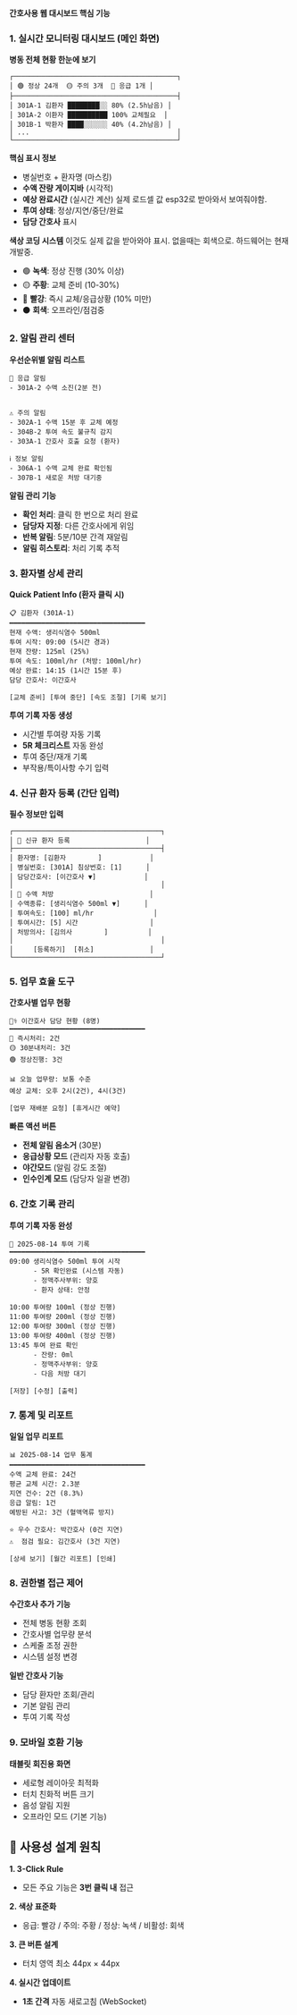 **간호사용 웹 대시보드 핵심 기능**

### **1. 실시간 모니터링 대시보드 (메인 화면)**

**병동 전체 현황 한눈에 보기**

```
┌─────────────────────────────────────────┐
│ 🟢 정상 24개  🟡 주의 3개  🔴 응급 1개 │
├─────────────────────────────────────────┤
│ 301A-1 김환자 ████████░░ 80% (2.5h남음) │
│ 301A-2 이환자 ██████████ 100% 교체필요  │
│ 301B-1 박환자 ████░░░░░░ 40% (4.2h남음) │
│ ...                                     │
└─────────────────────────────────────────┘
```

**핵심 표시 정보**

- 병실번호 + 환자명 (마스킹)
- **수액 잔량 게이지바** (시각적)
- **예상 완료시간** (실시간 계산) 실제 로드셀 값 esp32로 받아와서 보여줘야함.  
- **투여 상태**: 정상/지연/중단/완료
- **담당 간호사** 표시

**색상 코딩 시스템** 이것도 실제 값을 받아와야 표시. 없을때는 회색으로. 하드웨어는 현재 개발중. 

- 🟢 **녹색**: 정상 진행 (30% 이상)
- 🟡 **주황**: 교체 준비 (10-30%)
- 🔴 **빨강**: 즉시 교체/응급상황 (10% 미만)
- ⚫ **회색**: 오프라인/점검중

### **2. 알림 관리 센터**

**우선순위별 알림 리스트**

```
🚨 응급 알림
- 301A-2 수액 소진(2분 전)


⚠️ 주의 알림  
- 302A-1 수액 15분 후 교체 예정
- 304B-2 투여 속도 불규칙 감지
- 303A-1 간호사 호출 요청 (환자)

ℹ️ 정보 알림
- 306A-1 수액 교체 완료 확인됨
- 307B-1 새로운 처방 대기중
```

**알림 관리 기능**

- **확인 처리**: 클릭 한 번으로 처리 완료
- **담당자 지정**: 다른 간호사에게 위임
- **반복 알림**: 5분/10분 간격 재알림
- **알림 히스토리**: 처리 기록 추적

### **3. 환자별 상세 관리**

**Quick Patient Info (환자 클릭 시)**

```
📋 김환자 (301A-1)
━━━━━━━━━━━━━━━━━━━━━━━━━━━━━━━━━━
현재 수액: 생리식염수 500ml
투여 시작: 09:00 (5시간 경과)
현재 잔량: 125ml (25%)
투여 속도: 100ml/hr (처방: 100ml/hr)
예상 완료: 14:15 (1시간 15분 후)
담당 간호사: 이간호사

[교체 준비] [투여 중단] [속도 조절] [기록 보기]
```

**투여 기록 자동 생성**

- 시간별 투여량 자동 기록
- **5R 체크리스트** 자동 완성
- 투여 중단/재개 기록
- 부작용/특이사항 수기 입력

### **4. 신규 환자 등록 (간단 입력)**

**필수 정보만 입력**

```
┌─────────────────────────────────────┐
│ 👤 신규 환자 등록                   │
├─────────────────────────────────────┤
│ 환자명: [김환자        ]            │
│ 병실번호: [301A] 침상번호: [1]      │
│ 담당간호사: [이간호사 ▼]            │
│                                     │
│ 💉 수액 처방                        │
│ 수액종류: [생리식염수 500ml ▼]      │
│ 투여속도: [100] ml/hr               │
│ 투여시간: [5] 시간                  │
│ 처방의사: [김의사        ]          │
│                                     │
│     [등록하기]  [취소]              │
└─────────────────────────────────────┘
```

### **5. 업무 효율 도구**

**간호사별 업무 현황**

```
👩‍⚕️ 이간호사 담당 현황 (8명)
━━━━━━━━━━━━━━━━━━━━━━━━━━━━━━━━━━
🔴 즉시처리: 2건
🟡 30분내처리: 3건  
🟢 정상진행: 3건

📊 오늘 업무량: 보통 수준
예상 교체: 오후 2시(2건), 4시(3건)

[업무 재배분 요청] [휴게시간 예약]
```

**빠른 액션 버튼**

- **전체 알림 음소거** (30분)
- **응급상황 모드** (관리자 자동 호출)
- **야간모드** (알림 강도 조절)
- **인수인계 모드** (담당자 일괄 변경)

### **6. 간호 기록 관리**

**투여 기록 자동 완성**

```
📝 2025-08-14 투여 기록
━━━━━━━━━━━━━━━━━━━━━━━━━━━━━━━━━━
09:00 생리식염수 500ml 투여 시작
      - 5R 확인완료 (시스템 자동)
      - 정맥주사부위: 양호
      - 환자 상태: 안정

10:00 투여량 100ml (정상 진행)
11:00 투여량 200ml (정상 진행)
12:00 투여량 300ml (정상 진행)
13:00 투여량 400ml (정상 진행)
13:45 투여 완료 확인
      - 잔량: 0ml
      - 정맥주사부위: 양호
      - 다음 처방 대기

[저장] [수정] [출력]
```

### **7. 통계 및 리포트**

**일일 업무 리포트**

```
📊 2025-08-14 업무 통계
━━━━━━━━━━━━━━━━━━━━━━━━━━━━━━━━━━
수액 교체 완료: 24건
평균 교체 시간: 2.3분
지연 건수: 2건 (8.3%)
응급 알림: 1건
예방된 사고: 3건 (혈액역류 방지)

⭐ 우수 간호사: 박간호사 (0건 지연)
⚠️  점검 필요: 김간호사 (3건 지연)

[상세 보기] [월간 리포트] [인쇄]
```

### **8. 권한별 접근 제어**

**수간호사 추가 기능**

- 전체 병동 현황 조회
- 간호사별 업무량 분석
- 스케줄 조정 권한
- 시스템 설정 변경

**일반 간호사 기능**

- 담당 환자만 조회/관리
- 기본 알림 관리
- 투여 기록 작성

### **9. 모바일 호환 기능**

**태블릿 회진용 화면**

- 세로형 레이아웃 최적화
- 터치 친화적 버튼 크기
- 음성 알림 지원
- 오프라인 모드 (기본 기능)

## 🔧 **사용성 설계 원칙**

**1. 3-Click Rule**

- 모든 주요 기능은 **3번 클릭 내** 접근

**2. 색상 표준화**

- 응급: 빨강 / 주의: 주황 / 정상: 녹색 / 비활성: 회색

**3. 큰 버튼 설계**

- 터치 영역 최소 44px × 44px

**4. 실시간 업데이트**

- **1초 간격** 자동 새로고침 (WebSocket)

